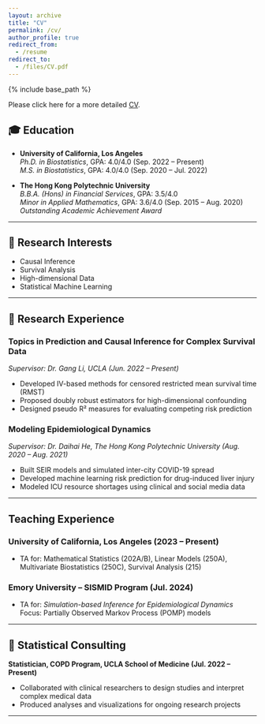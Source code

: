 ```yaml
---
layout: archive
title: "CV"
permalink: /cv/
author_profile: true
redirect_from:
  - /resume
redirect_to:
  - /files/CV.pdf
---
```


{% include base_path %}


Please click here for a more detailed [CV](/files/CV.pdf).



## 🎓 Education

- **University of California, Los Angeles**  
  *Ph.D. in Biostatistics*, GPA: 4.0/4.0 (Sep. 2022 – Present)  
  *M.S. in Biostatistics*, GPA: 4.0/4.0 (Sep. 2020 – Jul. 2022)

- **The Hong Kong Polytechnic University**  
  *B.B.A. (Hons) in Financial Services*, GPA: 3.5/4.0  
  *Minor in Applied Mathematics*, GPA: 3.6/4.0 (Sep. 2015 – Aug. 2020)  
  *Outstanding Academic Achievement Award*

---

## 🔬 Research Interests

- Causal Inference  
- Survival Analysis  
- High-dimensional Data  
- Statistical Machine Learning

---

## 🧪 Research Experience

### Topics in Prediction and Causal Inference for Complex Survival Data  
*Supervisor: Dr. Gang Li, UCLA (Jun. 2022 – Present)*  
- Developed IV-based methods for censored restricted mean survival time (RMST)  
- Proposed doubly robust estimators for high-dimensional confounding  
- Designed pseudo R² measures for evaluating competing risk prediction

### Modeling Epidemiological Dynamics  
*Supervisor: Dr. Daihai He, The Hong Kong Polytechnic University (Aug. 2020 – Aug. 2021)*  
- Built SEIR models and simulated inter-city COVID-19 spread  
- Developed machine learning risk prediction for drug-induced liver injury  
- Modeled ICU resource shortages using clinical and social media data

---

## Teaching Experience

### University of California, Los Angeles (2023 – Present)
- TA for: Mathematical Statistics (202A/B), Linear Models (250A), Multivariate Biostatistics (250C), Survival Analysis (215)

### Emory University – SISMID Program (Jul. 2024)
- TA for: *Simulation-based Inference for Epidemiological Dynamics*  
  Focus: Partially Observed Markov Process (POMP) models

---

## 🏥 Statistical Consulting

**Statistician, COPD Program, UCLA School of Medicine (Jul. 2022 – Present)**  
- Collaborated with clinical researchers to design studies and interpret complex medical data  
- Produced analyses and visualizations for ongoing research projects

---
